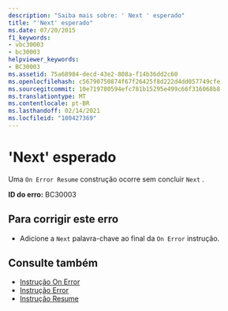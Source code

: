 ```yaml
---
description: "Saiba mais sobre: ' Next ' esperado"
title: "'Next' esperado"
ms.date: 07/20/2015
f1_keywords:
- vbc30003
- bc30003
helpviewer_keywords:
- BC30003
ms.assetid: 75a68984-decd-43e2-808a-f14b36dd2c60
ms.openlocfilehash: c56790750874f67f26425f8d222d4dd057749cfe
ms.sourcegitcommit: 10e719780594efc781b15295e499c66f316068b8
ms.translationtype: MT
ms.contentlocale: pt-BR
ms.lasthandoff: 02/14/2021
ms.locfileid: "100427369"
---
```

# <a name="next-expected"></a>'Next' esperado

Uma `On Error Resume` construção ocorre sem concluir `Next` .  
  
 **ID do erro:** BC30003  
  
## <a name="to-correct-this-error"></a>Para corrigir este erro  
  
- Adicione a `Next` palavra-chave ao final da `On Error` instrução.  
  
## <a name="see-also"></a>Consulte também

- [Instrução On Error](../language-reference/statements/on-error-statement.md)
- [Instrução Error](../language-reference/statements/error-statement.md)
- [Instrução Resume](../language-reference/statements/resume-statement.md)
